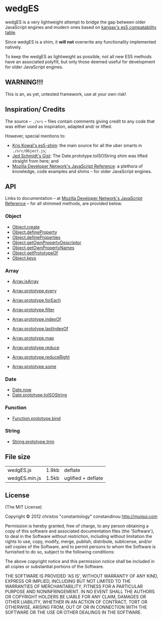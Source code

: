 # wedgES

wedgES is a very lightweight attempt to bridge the gap between older JavaScript engines and modern ones based on [kangax's es5 compatability table](http://kangax.github.com/es5-compat-table/).

Since wedgES is a shim, it **will not** overwrite any functionality implemented natively.

To keep the wedgES as lightweight as possible, not all new ES5 methods have an associated polyfill, but only those deemed useful for development for older JavaScript engines.

## WARNING!!!

This is an, as yet, untested framework, use at your own risk!

## Inspiration/ Credits

The source – `./src` – files contain comments giving credit to any code that was either used as inspiration, adapted and/ or lifted.

However, special mentions to:

- [Kris Kowal's es5-shim](https://github.com/kriskowal/es5-shim): the main source for all the uber smarts in `./src/Object.js`;
- [Jed Schmidt's Gist](https://gist.github.com/1044533): The Date.prototype.toISOString shim was lifted straight from here; and
- [Mozilla Developer Network's JavaScript Reference](https://developer.mozilla.org/en/JavaScript/Reference): a plethora of knowledge, code examples and shims – for older JavaScript engines.

## API
Links to documentation – at [Mozilla Developer Network's JavaScript Reference](https://developer.mozilla.org/en/JavaScript/Reference) – for all shimmed methods, are provided below.

### Object

- [Object.create](https://developer.mozilla.org/en/JavaScript/Reference/Global_Objects/Object/create)
- [Object.defineProperty](https://developer.mozilla.org/en/JavaScript/Reference/Global_Objects/Object/defineProperty)
- [Object.defineProperties](https://developer.mozilla.org/en/JavaScript/Reference/Global_Objects/Object/defineProperties)
- [Object.getOwnPropertyDescriptor](https://developer.mozilla.org/en/JavaScript/Reference/Global_Objects/Object/getOwnPropertyDescriptor)
- [Object.getOwnPropertyNames](https://developer.mozilla.org/en/JavaScript/Reference/Global_Objects/Object/getOwnPropertyNames)
- [Object.getPrototypeOf](https://developer.mozilla.org/en/JavaScript/Reference/Global_Objects/Object/getPrototypeOf)
- [Object.keys](https://developer.mozilla.org/en/JavaScript/Reference/Global_Objects/Object/keys)

### Array

- [Array.isArray](https://developer.mozilla.org/en/JavaScript/Reference/Global_Objects/Array/isArray)

- [Array.prototype.every](https://developer.mozilla.org/en/JavaScript/Reference/Global_Objects/Array/every)
- [Array.prototype.forEach](https://developer.mozilla.org/en/JavaScript/Reference/Global_Objects/Array/forEach)
- [Array.prototype.filter](https://developer.mozilla.org/en/JavaScript/Reference/Global_Objects/Array/filter)
- [Array.prototype.indexOf](https://developer.mozilla.org/en/JavaScript/Reference/Global_Objects/Array/indexOf)
- [Array.prototype.lastIndexOf](https://developer.mozilla.org/en/JavaScript/Reference/Global_Objects/Array/lastIndexOf)
- [Array.prototype.map](https://developer.mozilla.org/en/JavaScript/Reference/Global_Objects/Array/map)
- [Array.prototype.reduce](https://developer.mozilla.org/en/JavaScript/Reference/Global_Objects/Array/reduce)
- [Array.prototype.reduceRight](https://developer.mozilla.org/en/JavaScript/Reference/Global_Objects/Array/reduceRight)
- [Array.prototype.some](https://developer.mozilla.org/en/JavaScript/Reference/Global_Objects/Array/some)

### Date

- [Date.now](https://developer.mozilla.org/en/JavaScript/Reference/Global_Objects/Date/now)
- [Date.prototype.toISOString](https://developer.mozilla.org/en/JavaScript/Reference/Global_Objects/Date/toISOString)

### Function

- [Function.prototype.bind](https://developer.mozilla.org/en/JavaScript/Reference/Global_Objects/Function/bind)

### String

- [String.prototype.trim](https://developer.mozilla.org/en/JavaScript/Reference/Global_Objects/String/Trim)

## File size

<table border="0" cellpadding="0" cellspacing="0">
	<tbody>
		<tr><td>wedgES.js</td><td>1.9kb</td><td>deflate</td>
		<tr><td>wedgES.min.js</td><td>1.5kb</td><td>uglified + deflate</td>
	</tbody>
</table>

## License

(The MIT License)

Copyright &copy; 2012 christos "constantology" constandinou http://muigui.com

Permission is hereby granted, free of charge, to any person obtaining a copy of this software and associated documentation files (the 'Software'), to deal in the Software without restriction, including without limitation the rights to use, copy, modify, merge, publish, distribute, sublicense, and/or sell copies of the Software, and to permit persons to whom the Software is furnished to do so, subject to the following conditions:

The above copyright notice and this permission notice shall be included in all copies or substantial portions of the Software.

THE SOFTWARE IS PROVIDED 'AS IS', WITHOUT WARRANTY OF ANY KIND, EXPRESS OR IMPLIED, INCLUDING BUT NOT LIMITED TO THE WARRANTIES OF MERCHANTABILITY, FITNESS FOR A PARTICULAR PURPOSE AND NONINFRINGEMENT. IN NO EVENT SHALL THE AUTHORS OR COPYRIGHT HOLDERS BE LIABLE FOR ANY CLAIM, DAMAGES OR OTHER LIABILITY, WHETHER IN AN ACTION OF CONTRACT, TORT OR OTHERWISE, ARISING FROM, OUT OF OR IN CONNECTION WITH THE SOFTWARE OR THE USE OR OTHER DEALINGS IN THE SOFTWARE.

